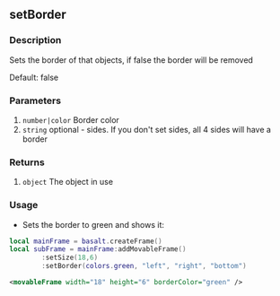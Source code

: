 ## setBorder

### Description

Sets the border of that objects, if false the border will be removed

Default: false

### Parameters

1. `number|color` Border color
2. `string` optional - sides. If you don't set sides, all 4 sides will have a border

### Returns

1. `object` The object in use

### Usage

* Sets the border to green and shows it:

```lua
local mainFrame = basalt.createFrame()
local subFrame = mainFrame:addMovableFrame()
        :setSize(18,6)
        :setBorder(colors.green, "left", "right", "bottom")
```

```xml
<movableFrame width="18" height="6" borderColor="green" />
```
